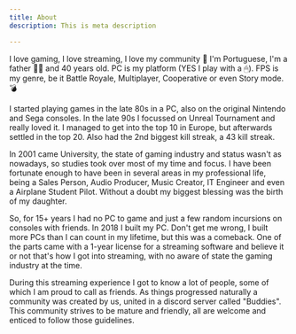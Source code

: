 ```yaml
---
title: About
description: This is meta description

---
```

I love gaming, I love streaming, I love my community 🤙 I'm Portuguese, I'm a father 👨‍👧 and 40 years old. PC is my platform (YES I play with a 🖱). FPS is my genre, be it Battle Royale, Multiplayer, Cooperative or even Story mode. 💣

I started playing games in the late 80s in a PC, also on the original Nintendo and Sega consoles. In the late 90s I focussed on Unreal Tournament and really loved it. I managed to get into the top 10 in Europe, but afterwards settled in the top 20. Also had the 2nd biggest kill streak, a 43 kill streak.

In 2001 came University, the state of gaming industry and status wasn't as nowadays, so studies took over most of my time and focus. I have been fortunate enough to have been in several areas in my professional life, being a Sales Person, Audio Producer, Music Creator, IT Engineer and even a Airplane Student Pilot. Without a doubt my biggest blessing was the birth of my daughter.

So, for 15+ years I had no PC to game and just a few random incursions on consoles with friends. In 2018 I built my PC. Don't get me wrong, I built more PCs than I can count in my lifetime, but this was a comeback. One of the parts came with a 1-year license for a streaming software and believe it or not that's how I got into streaming, with no aware of state the gaming industry at the time.

During this streaming experience I got to know a lot of people, some of which I am proud to call as friends. As things progressed naturally a community was created by us, united in a discord server called "Buddies". This community strives to be mature and friendly, all are welcome and enticed to follow those guidelines.